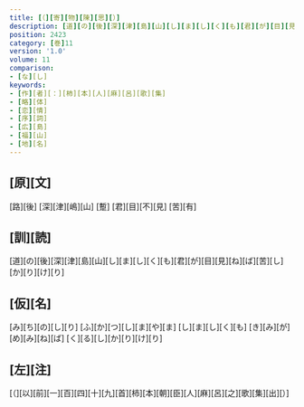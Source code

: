 ```yaml
---
title: [（][寄][物][陳][思][）]
description: [道][の][後][深][津][島][山][し][ま][し][く][も][君][が][目][見][ね][ば][苦][し][か][り][け][り]
position: 2423
category: [巻]11
version: '1.0'
volume: 11
comparison:
- [な][し]
keywords:
- [作][者][：][柿][本][人][麻][呂][歌][集]
- [略][体]
- [恋][情]
- [序][詞]
- [広][島]
- [福][山]
- [地][名]
---
```


## [原][文]

[路][後] [深][津][嶋][山] [蹔] [君][目][不][見] [苦][有]

## [訓][読]

[道][の][後][深][津][島][山][し][ま][し][く][も][君][が][目][見][ね][ば][苦][し][か][り][け][り]

## [仮][名]

[み][ち][の][し][り] [ふ][か][つ][し][ま][や][ま] [し][ま][し][く][も] [き][み][が][め][み][ね][ば] [く][る][し][か][り][け][り]

## [左][注]

[（][以][前][一][百][四][十][九][首][柿][本][朝][臣][人][麻][呂][之][歌][集][出][）]

